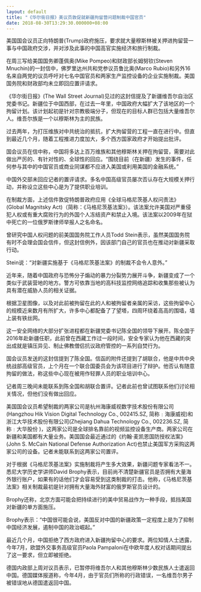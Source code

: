 ```yaml
---
layout: default
title: "《华尔街日报》美议员敦促就新疆拘留营问题制裁中国官员"
date: 2018-08-30T13:29:30.000000+08:00
---
```


美国国会议员正向特朗普(Trump)政府施压，要求就大量穆斯林被关押进拘留营一事与中国政府交涉，并对涉及此事的中国高官实施经济和旅行制裁。

在周三写给美国国务卿蓬佩奥(Mike Pompeo)和财政部长姆努钦(Steven Mnuchin)的一封信中，佛罗里达州共和党参议员鲁比奥(Marco Rubio)和另外16名来自两党的议员呼吁对七名中国官员和两家生产监控设备的企业实施制裁。美国国务院和财政部均未立即回应置评请求。

《华尔街日报》(The Wall Street Journal)见过的这封信提及了新疆维吾尔自治区党委书记。新疆位于中国西部，在过去一年里，中国政府大幅扩大了该地区的一个拘留计划。该计划起初是针对宗教极端分子，但现在的目标人群已包括大量维吾尔人。维吾尔族是一个以穆斯林为主的民族。

过去两年，为打压维族对中共统治的抵抗，扩大拘留营的工程一直在进行中。但直到最近几个月，随着工程推进力度加大，多个西方国家政府才开始提出批评。

国会议员在信中称，中国将多达上百万维族和其他穆斯林关押在拘留营，需要对此做出严厉的、有针对性的、全球性的回应。“围绕目前（在新疆）发生的事件，任何参与其中的中国官员或商业同谋都不应进入美国或利用美国的金融系统。”

中国外交部未回应记者的置评请求。多名中国高级官员屡次否认存在大规模关押行动，并称设立这些中心是为了提供职业培训。

在制裁方面，上述信件敦促特朗普政府应用《全球马格尼茨基人权问责法》(Global Magnitsky Act)（简称：《马格尼茨基法案》）。该法案允许美国对严重侵犯人权或有重大腐败行为的外国个人冻结资产和禁止入境。该法案以2009年在狱中死亡的一位俄罗斯律师举报人之名命名。

曾研究中国人权问题的前美国国务院工作人员Todd Stein表示，虽然美国国务院有时不会理会国会信件，但这封信例外，因该部门自己的官员也在推动对新疆采取行动。

Stein说：“对新疆实施基于《马格尼茨基法案》的制裁不会令人意外。”

近年来，随着中国政府与恐怖分子煽动的暴力分裂势力展开斗争，新疆变成了一个类似于武装营地的地方。警方可依靠当地的高科技监控网络追踪和收集那些被认为具有潜在威胁人员的相关证据。

根据卫星图像，以及对此前被拘留在此的人和被拘留者亲属的采访，这些拘留中心的规模近来数月有所扩大，许多中心都配备了了望塔，四周环绕着高高的围墙，墙上装有铁丝网。

这一安全网络的大部分扩张进程都在新疆党委书记陈全国的领导下展开。陈全国于2016年赴新疆任职，此前曾在西藏工作过一段时间，安全专家认为他在西藏的突出成就是镇压异见、制止佛教僧侣抗议政府管控的一系列自焚行为。

国会议员发送的这封信提到了陈全国。信函的附件还提到了胡联合，他是中共中央统战部高级官员，上个月在一个联合国委员会为该项目进行了辩护。他否认有随意拘留的做法，称这些中心现在被用作轻罪人员的职业培训中心。

记者周三晚间未能联系到陈全国和胡联合置评。记者此前也曾试图联系他们讨论相关情况，但他们没有做出回应。

美国国会议员希望制裁的两家公司是杭州海康威视数字技术股份有限公司(Hangzhou Hik Vision Digital Technology Co., 002415.SZ, 简称﹕海康威视)和浙江大华技术股份有限公司(Zhejiang Dahua Technology Co., 002236.SZ, 简称﹕大华股份 )，这两家公司是全球排名靠前的视频监控设备生产商。两家公司在新疆和美国都有大量业务。美国国会最近通过的《约翰·麦凯恩国防授权法案》(John S. McCain National Defense Authorization Act)也禁止美国军方采购这两家公司的设备。记者未能联系到这两家公司置评。

对于根据《马格尼茨基法案》实施制裁将产生多大效果，新疆问题专家看法不一。悉尼大学历史学讲师David Brophy表示，目前尚不清楚新疆官员是否拥有大量海外银行账户，如果有的话他们才会容易受到这类制裁的打击。他称，《马格尼茨基法案》相关制裁最初是针对拥有大量海外财富的俄罗斯官员设计的。

Brophy还称，北京方面可能会把持续进行的美中贸易战作为一种手段，抵挡美国对新疆的单方面施压。

Brophy表示：“中国很可能会说，美国反对中国的新疆政策一定程度上是为了抑制中国经济发展，遏制中国的政治崛起。”

最近几个月，中国拒绝了西方政府进入新疆拘留中心的要求。两位知情人士透露，今年7月，欧盟外交事务高级官员Paola Pampaloni在中欧年度人权对话期间提出了这一要求，但立即被拒绝。

德国内政部上周对议员表示，已暂停将维吾尔人和其他穆斯林少数民族人士遣返回中国。德国媒体报道称，今年4月，由于官员们所称的行政错误，一名维吾尔男子被错误地从德国遣返回中国。

